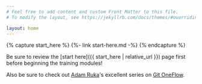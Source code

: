 ```yaml
---
# Feel free to add content and custom Front Matter to this file.
# To modify the layout, see https://jekyllrb.com/docs/themes/#overriding-theme-defaults

layout: home
---
```


{% capture start_here %}
  {%- link start-here.md -%}
{% endcapture %}

Be sure to review the [start here]({{ start_here | relative_url }}) page first before
beginning the training modules!

Also be sure to check out [Adam Ruka](https://twitter.com/adam_ruka)'s excellent series on
[Git OneFlow](https://www.endoflineblog.com/gitflow-considered-harmful).